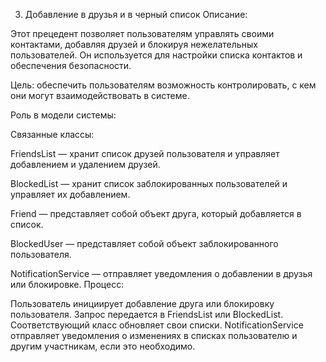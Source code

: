 3. Добавление в друзья и в черный список
Описание:

Этот прецедент позволяет пользователям управлять своими контактами, добавляя друзей и блокируя нежелательных пользователей. Он используется для настройки списка контактов и обеспечения безопасности.

Цель: обеспечить пользователям возможность контролировать, с кем они могут взаимодействовать в системе.

Роль в модели системы:

Связанные классы:

FriendsList — хранит список друзей пользователя и управляет добавлением и удалением друзей.

BlockedList — хранит список заблокированных пользователей и управляет их добавлением.

Friend — представляет собой объект друга, который добавляется в список.

BlockedUser  — представляет собой объект заблокированного пользователя.

NotificationService — отправляет уведомления о добавлении в друзья или блокировке.
Процесс:

Пользователь инициирует добавление друга или блокировку пользователя.
Запрос передается в FriendsList или BlockedList.
Соответствующий класс обновляет свои списки.
NotificationService отправляет уведомления о изменениях в списках пользователю и другим участникам, если это необходимо.
